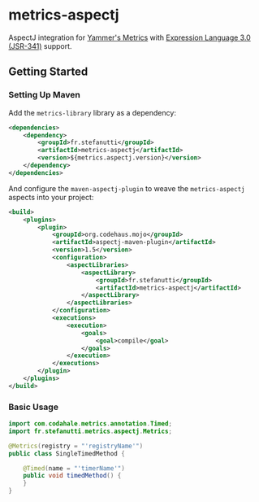metrics-aspectj
===============

AspectJ integration for [Yammer's Metrics](http://metrics.codahale.com/)
with [Expression Language 3.0 (JSR-341)](http://jcp.org/en/jsr/detail?id=341) support.

## Getting Started

### Setting Up Maven

Add the `metrics-library` library as a dependency:
```xml
<dependencies>
    <dependency>
        <groupId>fr.stefanutti</groupId>
        <artifactId>metrics-aspectj</artifactId>
        <version>${metrics.aspectj.version}</version>
    </dependency>
</dependencies>
```
And configure the `maven-aspectj-plugin` to weave the `metrics-aspectj` aspects into your project:
```xml
<build>
    <plugins>
        <plugin>
            <groupId>org.codehaus.mojo</groupId>
            <artifactId>aspectj-maven-plugin</artifactId>
            <version>1.5</version>
            <configuration>
                <aspectLibraries>
                    <aspectLibrary>
                        <groupId>fr.stefanutti</groupId>
                        <artifactId>metrics-aspectj</artifactId>
                    </aspectLibrary>
                </aspectLibraries>
            </configuration>
            <executions>
                <execution>
                    <goals>
                        <goal>compile</goal>
                    </goals>
                </execution>
            </executions>
        </plugin>
    </plugins>
</build>
```
### Basic Usage

```java
import com.codahale.metrics.annotation.Timed;
import fr.stefanutti.metrics.aspectj.Metrics;

@Metrics(registry = "'registryName'")
public class SingleTimedMethod {

    @Timed(name = "'timerName'")
    public void timedMethod() {
    }
}
```
